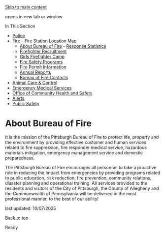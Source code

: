 [Skip to main content](https://www.pittsburghpa.gov/Safety/Fire/About-Fire#main-content)

opens in new tab or window

In This Section

- [Police](https://www.pittsburghpa.gov/Safety/Police)
- [Fire](https://www.pittsburghpa.gov/Safety/Fire)  - [Fire Station Location Map](https://www.pittsburghpa.gov/Safety/Fire/Districts-Zones)
  - [About Bureau of Fire](https://www.pittsburghpa.gov/Safety/Fire/About-Fire)    - [Response Statistics](https://www.pittsburghpa.gov/Safety/Fire/About-Fire/Response-Statistics)
  - [Firefighter Recruitment](https://www.pittsburghpa.gov/Safety/Fire/Firefighter-Recruitment)
  - [Girls Firefighter Camp](https://www.pittsburghpa.gov/Safety/Fire/Girls-Firefighter-Camp)
  - [Fire Safety Programs](https://www.pittsburghpa.gov/Safety/Fire/Fire-Safety-Programs)
  - [Fire Permit Information](https://www.pittsburghpa.gov/Safety/Fire/Fire-Permit-Information)
  - [Annual Reports](https://www.pittsburghpa.gov/Safety/Fire/Annual-Reports)
  - [Bureau of Fire Contacts](https://www.pittsburghpa.gov/Safety/Fire/Bureau-of-Fire-Contacts)
- [Animal Care & Control](https://www.pittsburghpa.gov/Safety/Animal-Care-Control)
- [Emergency Medical Services](https://www.pittsburghpa.gov/Safety/Emergency-Medical-Services)
- [Office of Community Health and Safety](https://www.pittsburghpa.gov/Safety/Office-of-Community-Health-and-Safety)
- [Alerts](https://www.pittsburghpa.gov/Safety/Alerts)
- [Public Safety](https://www.pittsburghpa.gov/Safety/Public-Safety)

# About Bureau of Fire

It is the mission of the Pittsburgh Bureau of Fire to protect life, property and the environment by providing effective customer and human services related to fire suppression, fire responder medical service, hazardous materials mitigation, emergency management service and domestic preparedness.

The Pittsburgh Bureau of Fire encourages all personnel to take a proactive role in reducing the impact from emergencies by providing programs related to public education, risk reduction, fire prevention, community relations, disaster planning and operational training. All services provided to the residents and visitors of the City of Pittsburgh, the County of Allegheny and the Commonwealth of Pennsylvania will be delivered in the most professional manner, to the best of our ability!

last updated: 10/07/2025

[Back to top](https://www.pittsburghpa.gov/Safety/Fire/About-Fire#body-top)

Ready
